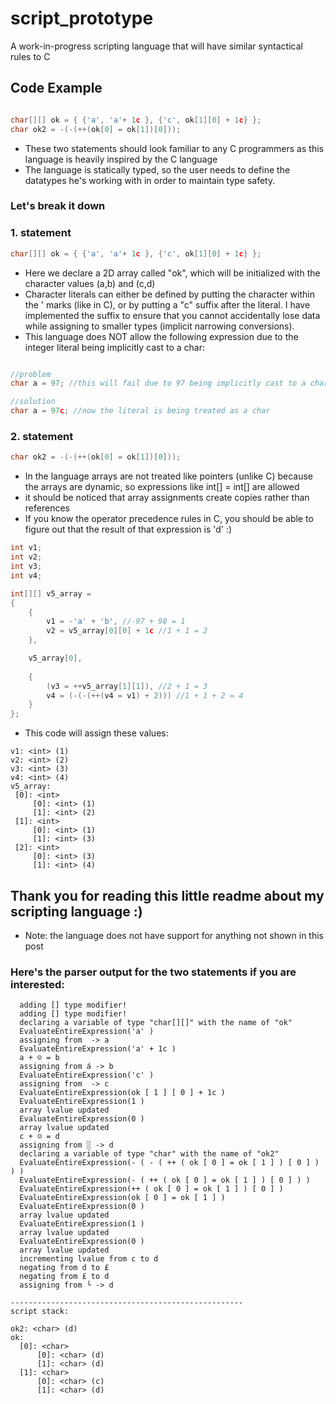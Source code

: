 # script_prototype

A work-in-progress scripting language that will have similar syntactical rules to C

## Code Example

```cpp

char[][] ok = { {'a', 'a'+ 1c }, {'c', ok[1][0] + 1c} };
char ok2 = -(-(++(ok[0] = ok[1])[0]));

```

- These two statements should look familiar to any C programmers as this language is heavily inspired by the C language
- The language is statically typed, so the user needs to define the datatypes he's working with in order to maintain type safety.



### Let's break it down

### 1. statement
```cpp
char[][] ok = { {'a', 'a'+ 1c }, {'c', ok[1][0] + 1c} };
``` 
- Here we declare a 2D array called "ok", which will be initialized with the character values (a,b) and (c,d) 
- Character literals can either be defined by putting the character within the ' marks (like in C), or by putting a "c" suffix after the literal. 
I have implemented the suffix to ensure that you cannot accidentally lose data while assigning to smaller types (implicit narrowing conversions).
 - This language does NOT allow the following expression due to the integer literal being implicitly cast to a char:
```cpp

//problem
char a = 97; //this will fail due to 97 being implicitly cast to a char which would lead to data loss

//solution
char a = 97c; //now the literal is being treated as a char
``` 

### 2. statement

```cpp
char ok2 = -(-(++(ok[0] = ok[1])[0]));
```
- In the language arrays are not treated like pointers (unlike C) because the arrays are dynamic, so expressions like int[] = int[] are allowed
- it should be noticed that array assignments create copies rather than references 
- If you know the operator precedence rules in C, you should be able to figure out that the result of that expression is 'd' :)


```cpp
int v1;
int v2;
int v3;
int v4;

int[][] v5_array = 
{ 
	{
		v1 = -'a' + 'b', //-97 + 98 = 1
		v2 = v5_array[0][0] + 1c //1 + 1 = 2
	}, 

	v5_array[0],
	
	{ 
		(v3 = ++v5_array[1][1]), //2 + 1 = 3
		v4 = (-(-(++(v4 = v1) + 2))) //1 + 1 + 2 = 4
	}
};
``` 

 - This code will assign these values:
 ```
v1: <int> (1)
v2: <int> (2)
v3: <int> (3)
v4: <int> (4)
v5_array:
  [0]: <int>
      [0]: <int> (1)
      [1]: <int> (2)
  [1]: <int>
      [0]: <int> (1)
      [1]: <int> (3)
  [2]: <int>
      [0]: <int> (3)
      [1]: <int> (4)
 ```

## Thank you for reading this little readme about my scripting language :)
-  Note: the language does not have support for anything not shown in this post




### Here's the parser output for the two statements if you are interested:

```
  adding [] type modifier!
  adding [] type modifier!
  declaring a variable of type "char[][]" with the name of "ok"
  EvaluateEntireExpression('a' )
  assigning from ­ -> a
  EvaluateEntireExpression('a' + 1c )
  a + ☺ = b
  assigning from á -> b
  EvaluateEntireExpression('c' )
  assigning from  -> c
  EvaluateEntireExpression(ok [ 1 ] [ 0 ] + 1c )
  EvaluateEntireExpression(1 )
  array lvalue updated
  EvaluateEntireExpression(0 )
  array lvalue updated
  c + ☺ = d
  assigning from ░ -> d
  declaring a variable of type "char" with the name of "ok2"
  EvaluateEntireExpression(- ( - ( ++ ( ok [ 0 ] = ok [ 1 ] ) [ 0 ] ) ) )
  EvaluateEntireExpression(- ( ++ ( ok [ 0 ] = ok [ 1 ] ) [ 0 ] ) )
  EvaluateEntireExpression(++ ( ok [ 0 ] = ok [ 1 ] ) [ 0 ] )
  EvaluateEntireExpression(ok [ 0 ] = ok [ 1 ] )
  EvaluateEntireExpression(0 )
  array lvalue updated
  EvaluateEntireExpression(1 )
  array lvalue updated
  EvaluateEntireExpression(0 )
  array lvalue updated
  incrementing lvalue from c to d
  negating from d to £
  negating from £ to d
  assigning from └ -> d

----------------------------------------------------
script stack:

ok2: <char> (d)
ok:
  [0]: <char>
      [0]: <char> (d)
      [1]: <char> (d)
  [1]: <char>
      [0]: <char> (c)
      [1]: <char> (d)

```
